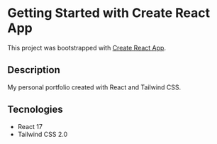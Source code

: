 # Getting Started with Create React App

This project was bootstrapped with [Create React App](https://github.com/facebook/create-react-app).

## Description

My personal portfolio created with React and Tailwind CSS.
## Tecnologies

* React 17
* Tailwind CSS 2.0

